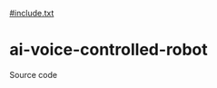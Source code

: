 [#include.txt](https://github.com/Satya1719-so/ai-voice-controlled-robot/files/6818439/include.txt)
# ai-voice-controlled-robot
Source code
